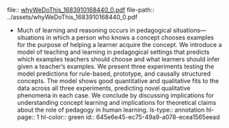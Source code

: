 file:: [whyWeDoThis_1683910168440_0.pdf](../assets/whyWeDoThis_1683910168440_0.pdf)
file-path:: ../assets/whyWeDoThis_1683910168440_0.pdf

- Much of learning and reasoning occurs in pedagogical situations— situations in which a person who knows a concept chooses examples for the purpose of helping a learner acquire the concept. We introduce a model of teaching and learning in pedagogical settings that predicts which examples teachers should choose and what learners should infer given a teacher’s examples. We present three experiments testing the model predictions for rule-based, prototype, and causally structured concepts. The model shows good quantitative and qualitative fits to the data across all three experiments, predicting novel qualitative phenomena in each case. We conclude by discussing implications for understanding concept learning and implications for theoretical claims about the role of pedagogy in human learning.
  ls-type:: annotation
  hl-page:: 1
  hl-color:: green
  id:: 645e6e45-ec75-49a9-a078-ecea1565eead